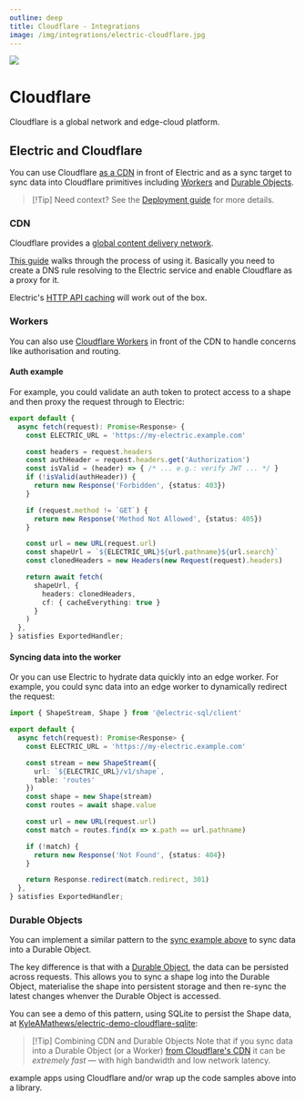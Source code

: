 ```yaml
---
outline: deep
title: Cloudflare - Integrations
image: /img/integrations/electric-cloudflare.jpg
---
```


<script setup>
  import HelpWanted from '/src/components/HelpWanted.vue'
</script>

<img src="/img/integrations/cloudflare.svg" class="product-icon" />

# Cloudflare

Cloudflare is a global network and edge-cloud platform.

## Electric and Cloudflare

You can use Cloudflare [as a CDN](#cdn) in front of Electric and as a sync target to sync data into Cloudflare primitives including [Workers](#workers) and [Durable Objects](#durable-objects).

> [!Tip] Need context?
> See the [Deployment guide](/docs/guides/deployment) for more details.

### CDN

Cloudflare provides a [global content delivery network](https://developers.cloudflare.com/cache/get-started/).

[This guide](https://loadforge.com/guides/steps-to-set-up-cloudflare-cdn-for-your-website) walks through the process of using it. Basically you need to create a DNS rule resolving to the Electric service and enable Cloudflare as a proxy for it.

Electric's [HTTP API caching](/docs/api/http#caching) will work out of the box.

### Workers

You can also use [Cloudflare Workers](https://workers.cloudflare.com) in front of the CDN to handle concerns like authorisation and routing.

#### Auth example

For example, you could validate an auth token to protect access to a shape and then proxy the request through to Electric:

```ts
export default {
  async fetch(request): Promise<Response> {
    const ELECTRIC_URL = 'https://my-electric.example.com'

    const headers = request.headers
    const authHeader = request.headers.get('Authorization')
    const isValid = (header) => { /* ... e.g.: verify JWT ... */ }
    if (!isValid(authHeader)) {
      return new Response('Forbidden', {status: 403})
    }

    if (request.method != `GET`) {
      return new Response('Method Not Allowed', {status: 405})
    }

    const url = new URL(request.url)
    const shapeUrl = `${ELECTRIC_URL}${url.pathname}${url.search}`
    const clonedHeaders = new Headers(new Request(request).headers)

    return await fetch(
      shapeUrl, {
        headers: clonedHeaders,
        cf: { cacheEverything: true }
      }
    )
  },
} satisfies ExportedHandler;
```

#### Syncing data into the worker

Or you can use Electric to hydrate data quickly into an edge worker. For example, you could sync data into an edge worker to dynamically redirect the request:

```ts
import { ShapeStream, Shape } from '@electric-sql/client'

export default {
  async fetch(request): Promise<Response> {
    const ELECTRIC_URL = 'https://my-electric.example.com'

    const stream = new ShapeStream({
      url: `${ELECTRIC_URL}/v1/shape`,
      table: 'routes'
    })
    const shape = new Shape(stream)
    const routes = await shape.value

    const url = new URL(request.url)
    const match = routes.find(x => x.path == url.pathname)

    if (!match) {
      return new Response('Not Found', {status: 404})
    }

    return Response.redirect(match.redirect, 301)
  },
} satisfies ExportedHandler;
```

### Durable Objects

You can implement a similar pattern to the [sync example above](#syncing-data-into-the-worker) to sync data into a Durable Object.

The key difference is that with a [Durable Object](https://developers.cloudflare.com/durable-objects/), the data can be persisted across requests. This allows you to sync a shape log into the Durable Object, materialise the shape into persistent storage and then re-sync the latest changes whenver the Durable Object is accessed.

You can see a demo of this pattern, using SQLite to persist the Shape data, at [KyleAMathews/electric-demo-cloudflare-sqlite](https://github.com/KyleAMathews/electric-demo-cloudflare-sqlite):

<Tweet tweet-id="1841180640970228197"
    align="center"
    conversation="none"
    theme="dark"
/>

> [!Tip] Combining CDN and Durable Objects
> Note that if you sync data into a Durable Object (or a Worker) [from Cloudflare's CDN](#cdn) it can be *extremely fast* &mdash; with high bandwidth and low network latency.

<HelpWanted issue="1884">
  example apps using Cloudflare and/or wrap up the code samples above into a library.
</HelpWanted>